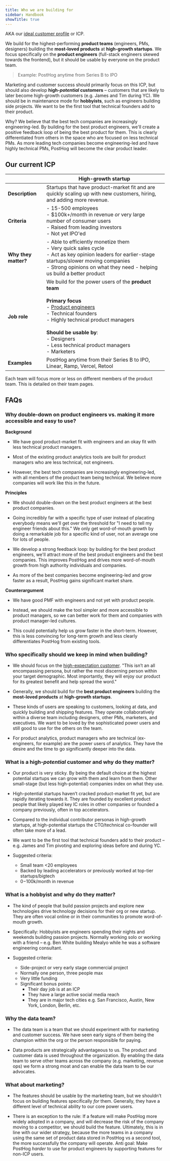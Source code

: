 ```yaml
---
title: Who we are building for
sidebar: Handbook
showTitle: true
---
```


AKA our [ideal customer profile](/newsletter/ideal-customer-profile-framework) or ICP.

We build for the highest-performing **product teams** (engineers, PMs, designers) building the **most-loved products** at **high-growth startups**. We focus specifically on the **product engineers** (full-stack engineers skewed towards the frontend), but it should be usable by everyone on the product team.

> Example: PostHog anytime from Series B to IPO

Marketing and customer success should primarily focus on this ICP, but should also develop **high-*potential* customers** – customers that are likely to later become high-growth customers (e.g. James and Tim during YC). We should be in maintenance mode for **hobbyists**, such as engineers building side projects. We want to be the first tool that technical founders add to their product.

Why? We believe that the best tech companies are increasingly engineering-led. By building for the best product engineers, we'll create a positive feedback loop of being the best product for them. This is clearly differentiated from others in the space who are focused on less technical PMs. As more leading tech companies become engineering-led and have highly technical PMs, PostHog will become the clear product leader.

## Our current ICP

| &nbsp; | High-growth startup |
| --- | --- |
| **Description** | Startups that have product-market fit and are quickly scaling up with new customers, hiring, and adding more revenue. |
| **Criteria** | - 15-500 employees<br />- $100k+/month in revenue _or_ very large number of consumer users<br />- Raised from leading investors<br />- Not yet IPO'ed |
| **Why they matter?** | - Able to efficiently monetize them<br />- Very quick sales cycle<br />- Act as key opinion leaders for earlier-stage startups/slower moving companies<br />- Strong opinions on what they need - helping us build a better product |
| **Job role** | We build for the power users of the **product team**<br /><br />**Primary focus**<br />- [Product engineers](/blog/what-is-a-product-engineer)<br/>- Technical founders <br />- Highly technical product managers <br /><br />**Should be usable by**:<br />- Designers<br />- Less technical product managers<br />- Marketers<br />|
| **Examples** | PostHog anytime from their Series B to IPO, Linear, Ramp, Vercel, Retool |

Each team will focus more or less on different members of the product team. This is detailed on their team pages.

## FAQs

### Why double-down on product engineers vs. making it more accessible and easy to use?

**Background**

- We have good product-market fit with engineers and an okay fit with less technical product managers.

- Most of the existing product analytics tools are built for product managers who are less technical, not engineers.

- However, the best tech companies are increasingly engineering-led, with all members of the product team being technical. We believe more companies will work like this in the future.

**Principles**

- We should double-down on the best product engineers at the best product companies.

- Going incredibly far with a specific type of user instead of placating everybody means we'll get over the threshold for "I need to tell my engineer friends about this." We only get word-of-mouth growth by doing a remarkable job for a specific kind of user, not an average one for lots of people.

- We develop a strong feedback loop: by building for the best product engineers, we'll attract more of the best product engineers and the best companies. This improves PostHog and drives more word-of-mouth growth from high authority individuals and companies.

- As more of the best companies become engineering-led and grow faster as a result, PostHog gains significant market share.

**Counterargument**

- We have good PMF with engineers and not yet with product people.

- Instead, we should make the tool simpler and more accessible to product managers, so we can better work for them and companies with product manager-led cultures. 

- This could potentially help us grow faster in the short-term. However, this is less convincing for long-term growth and less clearly differentiates PostHog from existing tools.

### Who specifically should we keep in mind when building?

- We should focus on the [high-expectation customer](https://review.firstround.com/what-i-learned-from-developing-branding-for-airbnb-dropbox-and-thumbtack). "This isn’t an all encompassing persona, but rather the most discerning person within your target demographic. Most importantly, they will enjoy our product for its greatest benefit and help spread the word."

- Generally, we should build for the **best product engineers** building the **most-loved products** at **high-growth startups**.

- These kinds of users are speaking to customers, looking at data, and quickly building and shipping features. They operate collaboratively within a diverse team including designers, other PMs, marketers, and executives. We want to be loved by the sophisticated power users and still good to use for the others on the team.

- For product analytics, product managers who are technical (ex-engineers, for example) are the power users of analytics. They have the desire and the time to go significantly deeper into the data.

### What is a high-_potential_ customer and why do they matter?

- Our product is very sticky. By being the default choice at the highest potential startups we can grow with them and learn from them. Other small-stage (but less high-potential) companies index on what they use.

- High-potential startups haven’t cracked product-market fit yet, but are rapidly iterating towards it. They are founded by excellent product people that likely played key IC roles in other companies or founded a company previously, often in top accelerators.

- Compared to the individual contributor personas in high-growth startups, at high-potential startups the CTO/technical co-founder will often take more of a lead.

- We want to be the first tool that technical founders add to their product – e.g. James and Tim pivoting and exploring ideas before and during YC.

- Suggested criteria:
  - Small team <20 employees
  - Backed by leading accelerators or previously worked at top-tier startups/bigtech
  - $0-$100k/month in revenue

### What is a hobbyist and why do they matter?

- The kind of people that build passion projects and explore new technologies drive technology decisions for their org or new startup. They are often vocal online or in their communities to promote word-of-mouth growth.

- Specifically: Hobbyists are engineers spending their nights and weekends building passion projects. Normally working solo or working with a friend – e.g. Ben White building Mealyo while he was a software engineering consultant.

- Suggested criteria:
  - Side-project or very early stage commercial project
  - Normally one person, three people max
  - Very little funding
  - Significant bonus points:
    - Their day job is at an ICP
    - They have a large active social media reach
    - They are in major tech cities e.g. San Francisco, Austin, New York, London, Berlin, etc.

### Why the data team?

- The data team is a team that we should experiment with for marketing and customer success. We have seen early signs of them being the champion within the org or the person responsible for paying.

- Data products are strategically advantageous to us. The product and customer data is used throughout the organization. By enabling the data team to serve other teams across the company (e.g. marketing, revenue ops) we form a strong moat and can enable the data team to be our advocates.

### What about marketing?

- The features should be usable by the marketing team, but we shouldn’t focus on building features specifically _for_ them. Generally, they have a different level of technical ability to our core power users.

- There is an exception to the rule: If a feature will make PostHog more widely adopted in a company, and will decrease the risk of the company moving to a competitor, we should build the feature. Ultimately, this is in line with our wider strategy, because the more teams in a company using the same set of product data stored in PostHog vs a second tool, the more successfully the company will operate. Anti goal: Make PostHog _harder_ to use for product engineers by supporting features for non-ICP users.
